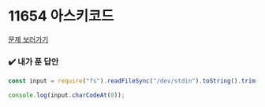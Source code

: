 # 11654 아스키코드

[문제 보러가기](https://www.acmicpc.net/problem/11654)

### :heavy_check_mark: 내가 푼 답안

```javascript
const input = require("fs").readFileSync("/dev/stdin").toString().trim();

console.log(input.charCodeAt(0));
```
